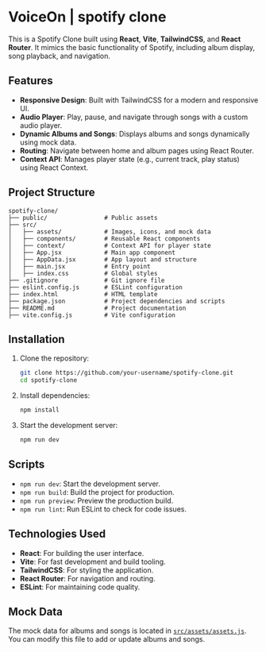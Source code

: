 


# VoiceOn | spotify clone

This is a Spotify Clone built using **React**, **Vite**, **TailwindCSS**, and **React Router**. It mimics the basic functionality of Spotify, including album display, song playback, and navigation.

## Features

- **Responsive Design**: Built with TailwindCSS for a modern and responsive UI.
- **Audio Player**: Play, pause, and navigate through songs with a custom audio player.
- **Dynamic Albums and Songs**: Displays albums and songs dynamically using mock data.
- **Routing**: Navigate between home and album pages using React Router.
- **Context API**: Manages player state (e.g., current track, play status) using React Context.

## Project Structure

```
spotify-clone/
├── public/                # Public assets
├── src/
│   ├── assets/            # Images, icons, and mock data
│   ├── components/        # Reusable React components
│   ├── context/           # Context API for player state
│   ├── App.jsx            # Main app component
│   ├── AppData.jsx        # App layout and structure
│   ├── main.jsx           # Entry point
│   ├── index.css          # Global styles
├── .gitignore             # Git ignore file
├── eslint.config.js       # ESLint configuration
├── index.html             # HTML template
├── package.json           # Project dependencies and scripts
├── README.md              # Project documentation
├── vite.config.js         # Vite configuration
```

## Installation

1. Clone the repository:
   ```sh
   git clone https://github.com/your-username/spotify-clone.git
   cd spotify-clone
   ```

2. Install dependencies:
   ```sh
   npm install
   ```

3. Start the development server:
   ```sh
   npm run dev
   ```

## Scripts

- `npm run dev`: Start the development server.
- `npm run build`: Build the project for production.
- `npm run preview`: Preview the production build.
- `npm run lint`: Run ESLint to check for code issues.

## Technologies Used

- **React**: For building the user interface.
- **Vite**: For fast development and build tooling.
- **TailwindCSS**: For styling the application.
- **React Router**: For navigation and routing.
- **ESLint**: For maintaining code quality.

## Mock Data

The mock data for albums and songs is located in [`src/assets/assets.js`](src/assets/assets.js). You can modify this file to add or update albums and songs.

